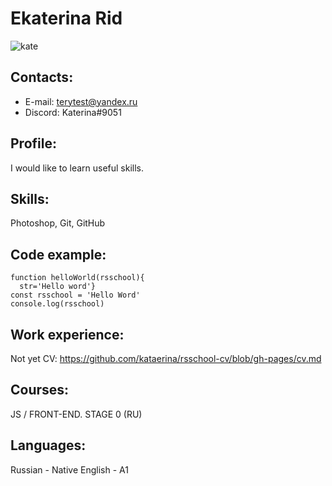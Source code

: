# Ekaterina Rid
![kate](https://user-images.githubusercontent.com/119902350/208076146-74375243-95aa-439e-9f0b-75b204072afa.jpg)
## Contacts:
* E-mail: terytest@yandex.ru
* Discord: Katerina#9051
## Profile:
I would like to learn useful skills.
## Skills:
Photoshop, Git, GitHub
## Code example:
```
function helloWorld(rsschool){
  str='Hello word'}
const rsschool = 'Hello Word'
console.log(rsschool)
```
## Work experience:
Not yet
CV: https://github.com/kataerina/rsschool-cv/blob/gh-pages/cv.md
## Courses:
JS / FRONT-END. STAGE 0 (RU)
## Languages:
Russian - Native
English - A1
